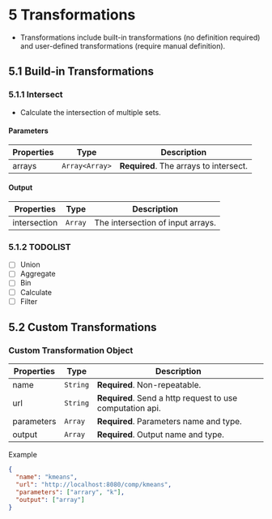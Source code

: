 # 5 Transformations

- Transformations include built-in transformations (no definition required) and user-defined transformations (require manual definition).

## 5.1 Build-in Transformations

### 5.1.1 Intersect

- Calculate the intersection of multiple sets.

#### Parameters

| Properties | Type | Description |
| --- | --- | --- |
| arrays | `Array<Array>` | **Required**. The arrays to intersect. |

#### Output

| Properties | Type | Description |
| --- | --- | --- |
| intersection | `Array` | The intersection of input arrays. |

### 5.1.2 TODOLIST

- [ ]  Union
- [ ]  Aggregate
- [ ]  Bin
- [ ]  Calculate
- [ ]  Filter

## 5.2 Custom Transformations

### Custom Transformation Object

| Properties | Type | Description |
| --- | --- | --- |
| name | `String` | **Required**. Non-repeatable. |
| url | `String` | **Required**. Send a http request to use computation api. |
| parameters | `Array` | **Required**. Parameters name and type. |
| output | `Array` | **Required**. Output name and type. |

Example

```json
{
  "name": "kmeans",
  "url": "http://localhost:8080/comp/kmeans",
  "parameters": ["arrary", "k"],
  "output": ["array"]
}
```
